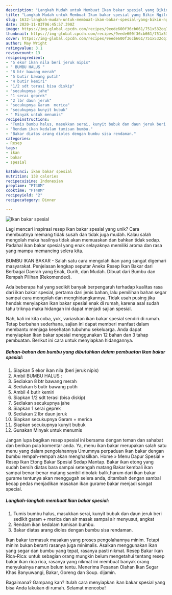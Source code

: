 ```yaml
---
description: "Langkah Mudah untuk Membuat Ikan bakar spesial yang Bikin Ngiler"
title: "Langkah Mudah untuk Membuat Ikan bakar spesial yang Bikin Ngiler"
slug: 1632-langkah-mudah-untuk-membuat-ikan-bakar-spesial-yang-bikin-ngiler
date: 2020-11-03T06:45:57.390Z
image: https://img-global.cpcdn.com/recipes/9eede600f36cb661/751x532cq70/ikan-bakar-spesial-foto-resep-utama.jpg
thumbnail: https://img-global.cpcdn.com/recipes/9eede600f36cb661/751x532cq70/ikan-bakar-spesial-foto-resep-utama.jpg
cover: https://img-global.cpcdn.com/recipes/9eede600f36cb661/751x532cq70/ikan-bakar-spesial-foto-resep-utama.jpg
author: May Wright
ratingvalue: 3.1
reviewcount: 13
recipeingredient:
- "5 ekor ikan nila beri jeruk nipis"
- " BUMBU HALUS "
- "8 btr bawang merah"
- "5 butir bawang putih"
- "4 butir kemiri"
- "1/2 sdt terasi bisa diskip"
- "secukupnya jahe"
- "1 serai geprek"
- "2 lbr daun jeruk"
- "secukupnya Garam  merica"
- "secukupnya kunyit bubuk"
- " Minyak untuk menumis"
recipeinstructions:
- "Tumis bumbu halus, masukkan serai, kunyit bubuk dan daun jeruk beri sedikit garam + merica dan air masak sampai air menyusut, angkat"
- "Rendam ikan kedalam tumisan bumbu."
- "Bakar diatas arang dioles dengan bumbu sisa rendaman."
categories:
- Resep
tags:
- ikan
- bakar
- spesial

katakunci: ikan bakar spesial 
nutrition: 138 calories
recipecuisine: Indonesian
preptime: "PT40M"
cooktime: "PT48M"
recipeyield: "2"
recipecategory: Dinner

---
```



![Ikan bakar spesial](https://img-global.cpcdn.com/recipes/9eede600f36cb661/751x532cq70/ikan-bakar-spesial-foto-resep-utama.jpg)

Lagi mencari inspirasi resep ikan bakar spesial yang unik? Cara membuatnya memang tidak susah dan tidak juga mudah. Kalau salah mengolah maka hasilnya tidak akan memuaskan dan bahkan tidak sedap. Padahal ikan bakar spesial yang enak selayaknya memiliki aroma dan rasa yang mampu memancing selera kita.

BUMBU IKAN BAKAR - Salah satu cara mengolah ikan yang sangat digemari masyarakat. Penjelasan lengkap seputar Aneka Resep Ikan Bakar dari Berbagai Daerah yang Enak, Gurih, dan Mudah. Dibuat dari Bumbu dan Rempah Pilihan (Rekomended).

Ada beberapa hal yang sedikit banyak berpengaruh terhadap kualitas rasa dari ikan bakar spesial, pertama dari jenis bahan, lalu pemilihan bahan segar sampai cara mengolah dan menghidangkannya. Tidak usah pusing jika hendak menyiapkan ikan bakar spesial enak di rumah, karena asal sudah tahu triknya maka hidangan ini dapat menjadi sajian spesial.


Nah, kali ini kita coba, yuk, variasikan ikan bakar spesial sendiri di rumah. Tetap berbahan sederhana, sajian ini dapat memberi manfaat dalam membantu menjaga kesehatan tubuhmu sekeluarga. Anda dapat menyiapkan Ikan bakar spesial menggunakan 12 bahan dan 3 tahap pembuatan. Berikut ini cara untuk menyiapkan hidangannya.

<!--inarticleads1-->

##### Bahan-bahan dan bumbu yang dibutuhkan dalam pembuatan Ikan bakar spesial:

1. Siapkan 5 ekor ikan nila (beri jeruk nipis)
1. Ambil  BUMBU HALUS :
1. Sediakan 8 btr bawang merah
1. Sediakan 5 butir bawang putih
1. Ambil 4 butir kemiri
1. Siapkan 1/2 sdt terasi (bisa diskip)
1. Sediakan secukupnya jahe
1. Siapkan 1 serai geprek
1. Sediakan 2 lbr daun jeruk
1. Siapkan secukupnya Garam + merica
1. Siapkan secukupnya kunyit bubuk
1. Gunakan  Minyak untuk menumis


Jangan lupa bagikan resep spesial ini bersama dengan teman dan sahabat dan berikan pula komentar anda. Ya, menu ikan bakar merupakan salah satu menu yang dalam pengolahannya Umumnya perpaduan ikan bakar dengan bumbu rempah-rempah akan menghasilkan. Home » Menu Dapur Spesial » Resep Ikan Etong Bakar Spesial Sedap Mantap. Bakar ikan etong yang sudah bersih diatas bara sampai setengah matang Bakar kembali ikan sampai benar-benar matang sambil dibolak-balik.harum dari ikan bakar gurame tentunya akan menggugah selera anda, ditambah dengan sambal kecap pedas menjadikan masakan ikan gurame bakar menjadi sangat special. 

<!--inarticleads2-->

##### Langkah-langkah membuat Ikan bakar spesial:

1. Tumis bumbu halus, masukkan serai, kunyit bubuk dan daun jeruk beri sedikit garam + merica dan air masak sampai air menyusut, angkat
1. Rendam ikan kedalam tumisan bumbu.
1. Bakar diatas arang dioles dengan bumbu sisa rendaman.


Ikan bakar termasuk masakan yang proses pengolahannya minim. Tetapi minim bukan berarti rasanya juga minimalis. Asalkan menggunakan ikan yang segar dan bumbu yang tepat, rasanya pasti nikmat. Resep Bakar ikan Rica-Rica: untuk sebagian orang mungkin belum mengetahui tentang resep bakar ikan rica rica, rasanya yang nikmat ini membuat banyak orang menyukainya namun belum tentu. Menerima Pesanan Olahan Ikan Segar Khas Banyuwangi, Bakar, Goreng dan Soup. dijamin. 

Bagaimana? Gampang kan? Itulah cara menyiapkan ikan bakar spesial yang bisa Anda lakukan di rumah. Selamat mencoba!
